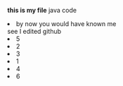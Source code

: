 <b> this is my file</b>
java code
<li>by now you would have known me</li>
see I edited github
<li>5</li>

<li>2</li>


<li>3</li>

<li>1</li>
<li>4</li>
<li>6</li>

